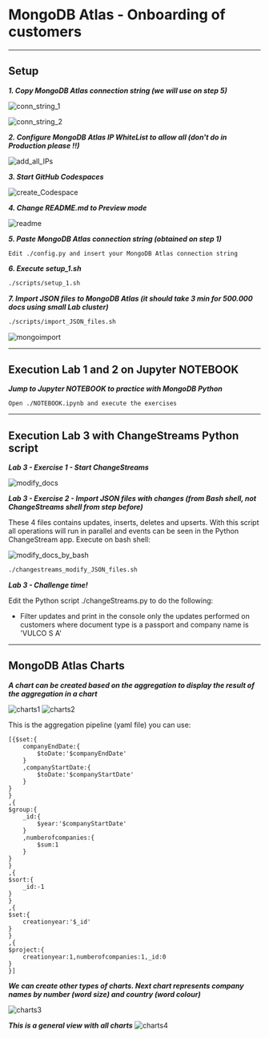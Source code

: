 # MongoDB Atlas - Onboarding of customers

---
## Setup

**_1. Copy MongoDB Atlas connection string (we will use on step 5)_**

![conn_string_1](img/conn_string_1.png "conn_string_1")

![conn_string_2](img/conn_string_2.png "conn_string_2")


**_2. Configure MongoDB Atlas IP WhiteList to allow all (don't do in Production please !!)_**

![add_all_IPs](img/add_all_IPs.png "add_all_IPs")


**_3. Start GitHub Codespaces_**

![create_Codespace](img/create_Codespace.png "create_Codespace")


**_4. Change README.md to Preview mode_**

![readme](img/readme.png "readme")


**_5. Paste MongoDB Atlas connection string (obtained on step 1)_**

```
Edit ./config.py and insert your MongoDB Atlas connection string
```

**_6. Execute setup\_1.sh_**

```bash
./scripts/setup_1.sh
```

**_7. Import JSON files to MongoDB Atlas (it should take 3 min for 500.000 docs using small Lab cluster)_**

```bash
./scripts/import_JSON_files.sh
```

![mongoimport](img/mongoimport.png "mongoimport")

---
## Execution Lab 1 and 2 on Jupyter NOTEBOOK

**_Jump to Jupyter NOTEBOOK to practice with MongoDB Python_**

```
Open ./NOTEBOOK.ipynb and execute the exercises
```

---
## Execution Lab 3 with ChangeStreams Python script

**_Lab 3 - Exercise 1 - Start ChangeStreams_**

![modify_docs](img/modify_docs.png "modify_docs")

**_Lab 3 - Exercise 2 - Import JSON files with changes (from Bash shell, not ChangeStreams shell from step before)_**

These 4 files contains updates, inserts, deletes and upserts. With this script all operations will run in parallel and events can be seen in the Python ChangeStream app.
Execute on bash shell:

![modify_docs_by_bash](img/modify_docs_by_bash.png "modify_docs_by_bash")

```bash
./changestreams_modify_JSON_files.sh
```

**_Lab 3 - Challenge time!_**

Edit the Python script ./changeStreams.py to do the following:
- Filter updates and print in the console only the updates performed on customers where document type is a passport and company name is 'VULCO S A'


---
## MongoDB Atlas Charts

**_A chart can be created based on the aggregation to display the result of the aggregation in a chart_**

![charts1](img/charts1.png "Adding the aggregation to the chart")
![charts2](img/charts2.png "Chart with aggregation created")

This is the aggregation pipeline (yaml file) you can use:

```
[{$set:{
	companyEndDate:{
		$toDate:'$companyEndDate'
	}
	,companyStartDate:{
		$toDate:'$companyStartDate'
	}
}
}
,{
$group:{
	_id:{
		$year:'$companyStartDate'
	}
	,numberofcompanies:{
		$sum:1
	}
}
}
,{
$sort:{
	_id:-1
}
}
,{
$set:{
	creationyear:'$_id'
}
}
,{
$project:{
	creationyear:1,numberofcompanies:1,_id:0
}
}]
```


**_We can create other types of charts. Next chart represents company names by number (word size) and country (word colour)_**

![charts3](img/charts3.png "Word chart")

**_This is a general view with all charts_**
![charts4](img/charts4.png "General view with all charts")